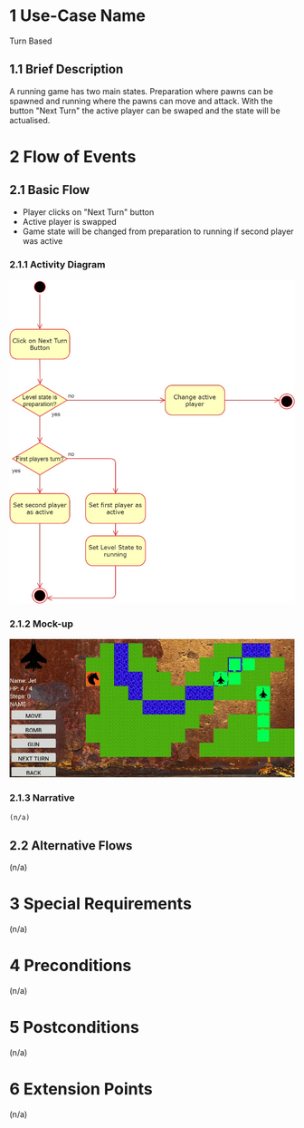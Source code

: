 # 1 Use-Case Name

Turn Based

## 1.1 Brief Description

A running game has two main states. Preparation where pawns can be spawned and running where the pawns can move and attack. With the button "Next Turn" the active player can be swaped and the state will be actualised.

# 2 Flow of Events

## 2.1 Basic Flow

* Player clicks on "Next Turn" button
* Active player is swapped
* Game state will be changed from preparation to running if second player was active 

### 2.1.1 Activity Diagram

![turnbased.jpg](turnbased.jpg?fileId=2152077#mimetype=image%2Fjpeg&hasPreview=true)

### 2.1.2 Mock-up
![turnbased mockup](https://github.com/SPYBOT-SE/Spybot-Doc/blob/main/UseCases/New%20Turn/MockUp%20Turn.jpg?raw=true)

### 2.1.3 Narrative

```
(n/a)
```

## 2.2 Alternative Flows

(n/a)

# 3 Special Requirements

(n/a)

# 4 Preconditions

(n/a)

# 5 Postconditions

(n/a)

# 6 Extension Points

(n/a)
